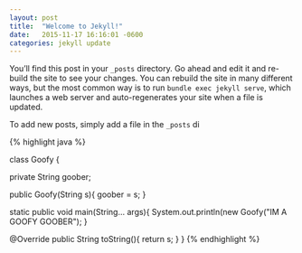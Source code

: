 ```yaml
---
layout: post
title:  "Welcome to Jekyll!"
date:   2015-11-17 16:16:01 -0600
categories: jekyll update
---
```

You’ll find this post in your `_posts` directory. Go ahead and edit it and re-build the site to see your changes. You can rebuild the site in many different ways, but the most common way is to run `bundle exec jekyll serve`, which launches a web server and auto-regenerates your site when a file is updated.

To add new posts, simply add a file in the `_posts` di


{% highlight java %}

class Goofy {


  private String goober;

  public Goofy(String s){
   goober = s;
  }

  static public void main(String... args){
    System.out.println(new Goofy("IM A GOOFY GOOBER");
  } 

  @Override
  public String toString(){
    return s;
  }
}
{% endhighlight %}
